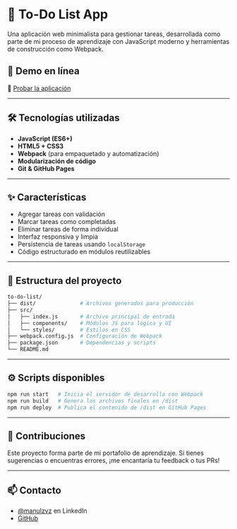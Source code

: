 # 📝 To-Do List App

Una aplicación web minimalista para gestionar tareas, desarrollada como parte de mi proceso de aprendizaje con JavaScript moderno y herramientas de construcción como Webpack.

## 🚀 Demo en línea

🔗 [Probar la aplicación](https://manulzvz.github.io/to-do-list/)

---

## 🛠️ Tecnologías utilizadas

- **JavaScript (ES6+)**
- **HTML5 + CSS3**
- **Webpack** (para empaquetado y automatización)
- **Modularización de código**
- **Git & GitHub Pages**

---

## ✨ Características

- Agregar tareas con validación
- Marcar tareas como completadas
- Eliminar tareas de forma individual
- Interfaz responsiva y limpia
- Persistencia de tareas usando `localStorage`
- Código estructurado en módulos reutilizables

---

## 📂 Estructura del proyecto

```bash
to-do-list/
├── dist/              # Archivos generados para producción
├── src/
│   ├── index.js       # Archivo principal de entrada
│   ├── components/    # Módulos JS para lógica y UI
│   └── styles/        # Estilos en CSS
├── webpack.config.js  # Configuración de Webpack
├── package.json       # Dependencias y scripts
└── README.md
````

---

## ⚙️ Scripts disponibles

```bash
npm run start   # Inicia el servidor de desarrollo con Webpack
npm run build   # Genera los archivos finales en /dist
npm run deploy  # Publica el contenido de /dist en GitHub Pages
```

---

## 🤝 Contribuciones

Este proyecto forma parte de mi portafolio de aprendizaje. Si tienes sugerencias o encuentras errores, ¡me encantaría tu feedback o tus PRs!

---

## 📫 Contacto

* [@manulzvz](https://www.linkedin.com/in/manulzvz/) en LinkedIn
* [GitHub](https://github.com/manulzvz)


